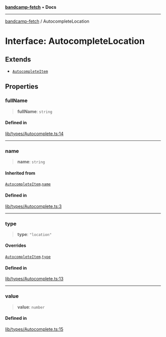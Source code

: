 [**bandcamp-fetch**](../README.md) • **Docs**

***

[bandcamp-fetch](../README.md) / AutocompleteLocation

# Interface: AutocompleteLocation

## Extends

- [`AutocompleteItem`](AutocompleteItem.md)

## Properties

### fullName

> **fullName**: `string`

#### Defined in

[lib/types/Autocomplete.ts:14](https://github.com/patrickkfkan/bandcamp-fetch/blob/be622bf87b8ac66e98b356306b6a650b7972970c/src/lib/types/Autocomplete.ts#L14)

***

### name

> **name**: `string`

#### Inherited from

[`AutocompleteItem`](AutocompleteItem.md).[`name`](AutocompleteItem.md#name)

#### Defined in

[lib/types/Autocomplete.ts:3](https://github.com/patrickkfkan/bandcamp-fetch/blob/be622bf87b8ac66e98b356306b6a650b7972970c/src/lib/types/Autocomplete.ts#L3)

***

### type

> **type**: `"location"`

#### Overrides

[`AutocompleteItem`](AutocompleteItem.md).[`type`](AutocompleteItem.md#type)

#### Defined in

[lib/types/Autocomplete.ts:13](https://github.com/patrickkfkan/bandcamp-fetch/blob/be622bf87b8ac66e98b356306b6a650b7972970c/src/lib/types/Autocomplete.ts#L13)

***

### value

> **value**: `number`

#### Defined in

[lib/types/Autocomplete.ts:15](https://github.com/patrickkfkan/bandcamp-fetch/blob/be622bf87b8ac66e98b356306b6a650b7972970c/src/lib/types/Autocomplete.ts#L15)
